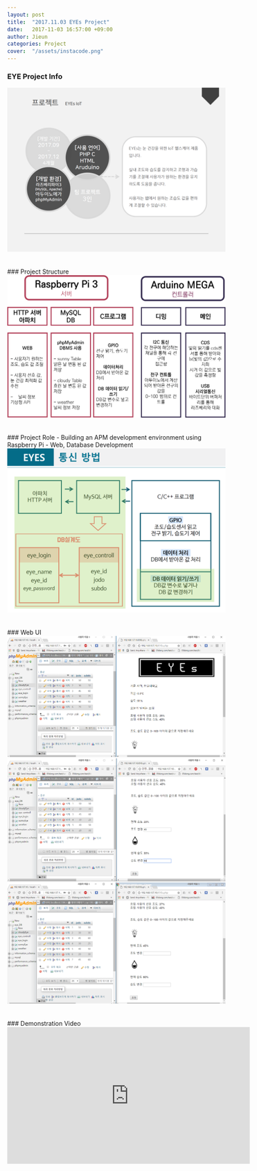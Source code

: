 ```yaml
---
layout: post
title:  "2017.11.03 EYEs Project"
date:   2017-11-03 16:57:00 +09:00
author: Jieun
categories: Project
cover:  "/assets/instacode.png"
---
```


### EYE Project Info
<img src="/assets/2017_EYEs_Project/EYEs_IoT_Info.png" title="EYE Project Info">
<br/><br/><br/>
### Project Structure
<img src="/assets/2017_EYEs_Project/EYE_PJT_Structure.png" title="EYE_PJT_Structure">
<br/><br/><br/>
### Project Role
- Building an APM development environment using Raspberry Pi
- Web, Database Development
<img src="/assets/2017_EYEs_Project/EYE_PJT_Structure2.png" title="EYE_PJT_Structure2">
<br/><br/><br/>
### Web UI
<img src="/assets/2017_EYEs_Project/webui_1.png" title="Ewebui_1">
<img src="/assets/2017_EYEs_Project/webui_2.png" title="Ewebui_2">
<img src="/assets/2017_EYEs_Project/webui_3.png" title="Ewebui_3">
<br/><br/><br/>
### Demonstration Video
<iframe width="560" height="315" src="https://www.youtube.com/embed/iuisHTjsfdU?si=D1z_U9V6RqebTzFE" title="YouTube video player" frameborder="0" allow="accelerometer; autoplay; clipboard-write; encrypted-media; gyroscope; picture-in-picture; web-share" allowfullscreen></iframe>
